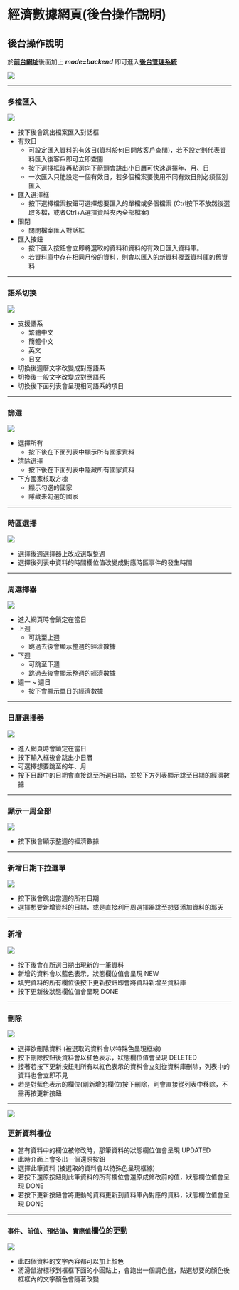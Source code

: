 # 經濟數據網頁(後台操作說明)

## 後台操作說明
於[**前台網址**](http://marketinfo.infostrum.com.tw/MKIS/jspx/information)後面加上 ***mode=backend*** 即可進入[**後台管理系統**](http://marketinfo.infostrum.com.tw/MKIS/jspx/information?mode=backend)

![](https://imgur.com/4DcCwAR.png)

---
### 多檔匯入
![](https://imgur.com/z2rU2xu.png)

* 按下後會跳出檔案匯入對話框
* 有效日
    * 可設定匯入資料的有效日(資料於何日開放客戶查閱)，若不設定則代表資料匯入後客戶即可立即查閱
    * 按下選擇框後再點選向下箭頭會跳出小日曆可快速選擇年、月、日
    * 一次匯入只能設定一個有效日，若多個檔案要使用不同有效日則必須個別匯入
* 匯入選擇框
    * 按下選擇檔案按鈕可選擇想要匯入的單檔或多個檔案 (Ctrl按下不放然後選取多檔，或者Ctrl+A選擇資料夾內全部檔案)
* 關閉
    * 關閉檔案匯入對話框
* 匯入按鈕
    * 按下匯入按鈕會立即將選取的資料和資料的有效日匯入資料庫。
    * 若資料庫中存在相同月份的資料，則會以匯入的新資料覆蓋資料庫的舊資料


---
### 語系切換
![](https://imgur.com/pqY6hWr.png)

* 支援語系
    * 繁體中文
    * 簡體中文
    * 英文
    * 日文
* 切換後週曆文字改變成對應語系
* 切換後一般文字改變成對應語系
* 切換後下面列表會呈現相同語系的項目

---
### 篩選
![](https://imgur.com/uYYl6wb.png)

* 選擇所有
    * 按下後在下面列表中顯示所有國家資料
* 清除選擇
    * 按下後在下面列表中隱藏所有國家資料
* 下方國家核取方塊
    * 顯示勾選的國家
    * 隱藏未勾選的國家

---
### 時區選擇
![](https://imgur.com/IB9QFFn.png)

* 選擇後週選擇器上改成選取整週
* 選擇後列表中資料的時間欄位值改變成對應時區事件的發生時間

---
### 周選擇器
![](https://i.imgur.com/V9nxOhw.png)

* 進入網頁時會鎖定在當日
* 上週
    * 可跳至上週
    * 跳過去後會顯示整週的經濟數據
* 下週
    * 可跳至下週
    * 跳過去後會顯示整週的經濟數據
* 週一 ~ 週日
    * 按下會顯示單日的經濟數據

---
### 日曆選擇器
![](https://imgur.com/AZqiGaR.png)

* 進入網頁時會鎖定在當日
* 按下輸入框後會跳出小日曆
* 可選擇想要跳至的年、月
* 按下日曆中的日期會直接跳至所選日期，並於下方列表顯示跳至日期的經濟數據

---
### 顯示一周全部
![](https://imgur.com/CPHJqW9.png)

* 按下後會顯示整週的經濟數據

---
### 新增日期下拉選單
![](https://i.imgur.com/6ESXZ7j.png)

* 按下後會跳出當週的所有日期
* 選擇想要新增資料的日期，或是直接利用周選擇器跳至想要添加資料的那天

---
### 新增
![](https://imgur.com/IR7Vpnj.png)

* 按下後會在所選日期出現新的一筆資料
* 新增的資料會以藍色表示，狀態欄位值會呈現 NEW
* 填完資料的所有欄位後按下更新按鈕即會將資料新增至資料庫
* 按下更新後狀態欄位值會呈現 DONE

---
### 刪除
![](https://imgur.com/499ZMi6.png)

* 選擇欲刪除資料 (被選取的資料會以特殊色呈現框線)
* 按下刪除按鈕後資料會以紅色表示，狀態欄位值會呈現 DELETED
* 接著若按下更新按鈕則所有以紅色表示的資料會立刻從資料庫刪除，列表中的資料也會立即不見
* 若是對藍色表示的欄位(剛新增的欄位)按下刪除，則會直接從列表中移除，不需再按更新按鈕

---
![](https://i.imgur.com/ADsW86M.png)

### 更新資料欄位
* 當有資料中的欄位被修改時，那筆資料的狀態欄位值會呈現 UPDATED
* 此時介面上會多出一個還原按鈕
* 選擇此筆資料 (被選取的資料會以特殊色呈現框線)
* 若按下還原按鈕則此筆資料的所有欄位會還原成修改前的值，狀態欄位值會呈現 DONE
* 若按下更新按鈕會將更動的資料更新到資料庫內對應的資料，狀態欄位值會呈現 DONE

---
### `事件`、`前值`、`預估值`、`實際值`欄位的更動
![](https://imgur.com/uxtkgPb.png)

* 此四個資料的文字內容都可以加上顏色
* 將滑鼠游標移到框框下面的小圓點上，會跑出一個調色盤，點選想要的顏色後框框內的文字顏色會隨著改變
